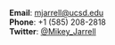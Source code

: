 __Email__: [mjarrell@ucsd.edu](mailto:mjarrell@ucsd.edu)  
__Phone__: +1 (585) 208-2818  
__Twitter__: [@Mikey_Jarrell](https://twitter.com/Mikey_Jarrell)

